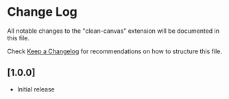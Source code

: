 # Change Log

All notable changes to the "clean-canvas" extension will be documented in this file.

Check [Keep a Changelog](http://keepachangelog.com/) for recommendations on how to structure this file.

## [1.0.0]

- Initial release